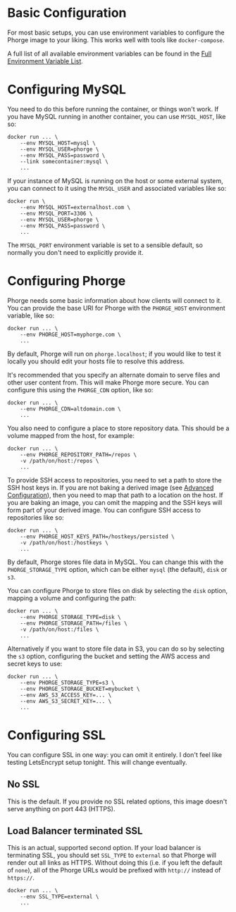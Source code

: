 # Basic Configuration

For most basic setups, you can use environment variables to configure the Phorge image to your liking.  This works well with tools like `docker-compose`.

A full list of all available environment variables can be found in the [Full Environment Variable List](ENV-LIST.md).

# Configuring MySQL

You need to do this before running the container, or things won't work.  If you have MySQL running in another container, you can use `MYSQL_HOST`, like so:

```
docker run ... \
    --env MYSQL_HOST=mysql \
    --env MYSQL_USER=phorge \
    --env MYSQL_PASS=password \
    --link somecontainer:mysql \
    ...
```

If your instance of MySQL is running on the host or some external system, you can connect to it using the `MYSQL_USER` and associated variables like so:

```
docker run \
    --env MYSQL_HOST=externalhost.com \
    --env MYSQL_PORT=3306 \
    --env MYSQL_USER=phorge \
    --env MYSQL_PASS=password \
    ...
```

The `MYSQL_PORT` environment variable is set to a sensible default, so normally you don't need to explicitly provide it.

# Configuring Phorge

Phorge needs some basic information about how clients will connect to it.  You can provide the base URI for Phorge with the `PHORGE_HOST` environment variable, like so:

```
docker run ... \
    --env PHORGE_HOST=myphorge.com \
    ...
```

By default, Phorge will run on `phorge.localhost`; if you would like to test it locally you should edit your hosts file to resolve this address.

It's recommended that you specify an alternate domain to serve files and other user content from.  This will make Phorge more secure.  You can configure this using the `PHORGE_CDN` option, like so:

```
docker run ... \
    --env PHORGE_CDN=altdomain.com \
    ...
```

You also need to configure a place to store repository data.  This should be a volume mapped from the host, for example:

```
docker run ... \
    --env PHORGE_REPOSITORY_PATH=/repos \
    -v /path/on/host:/repos \
    ...
```

To provide SSH access to repositories, you need to set a path to store the SSH host keys in.  If you are not baking a derived image (see [Advanced Configuration](ADVANCED-CONFIG.md)), then you need to map that path to a location on the host.  If you are baking an image, you can omit the mapping and the SSH keys will form part of your derived image.  You can configure SSH access to repositories like so:

```
docker run ... \
    --env PHORGE_HOST_KEYS_PATH=/hostkeys/persisted \
    -v /path/on/host:/hostkeys \
    ...
```

By default, Phorge stores file data in MySQL.  You can change this with the `PHORGE_STORAGE_TYPE` option, which can be either `mysql` (the default), `disk` or `s3`.

You can configure Phorge to store files on disk by selecting the `disk` option, mapping a volume and configuring the path:

```
docker run ... \
    --env PHORGE_STORAGE_TYPE=disk \
    --env PHORGE_STORAGE_PATH=/files \
    -v /path/on/host:/files \
    ...
```

Alternatively if you want to store file data in S3, you can do so by selecting the `s3` option, configuring the bucket and setting the AWS access and secret keys to use:

```
docker run ... \
    --env PHORGE_STORAGE_TYPE=s3 \
    --env PHORGE_STORAGE_BUCKET=mybucket \
    --env AWS_S3_ACCESS_KEY=... \
    --env AWS_S3_SECRET_KEY=... \
    ...
```

# Configuring SSL

You can configure SSL in one way: you can omit it entirely. I don't feel like testing LetsEncrypt setup tonight. This will change eventually.

## No SSL

This is the default.  If you provide no SSL related options, this image doesn't serve anything on port 443 (HTTPS).

## Load Balancer terminated SSL

This is an actual, supported second option. If your load balancer is terminating SSL, you should set `SSL_TYPE` to `external` so that Phorge will render out all links as HTTPS.  Without doing this (i.e. if you left the default of `none`), all of the Phorge URLs would be prefixed with `http://` instead of `https://`.

```
docker run ... \
    --env SSL_TYPE=external \
    ...
```
